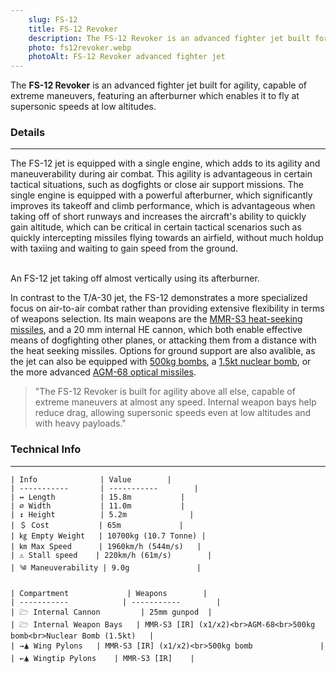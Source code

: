 ```yaml
---
    slug: FS-12
    title: FS-12 Revoker
    description: The FS-12 Revoker is an advanced fighter jet built for agility, capable of extreme maneuvers, featuring an afterburner which enables it to fly at supersonic speeds at low altitudes\
    photo: fs12revoker.webp
    photoAlt: FS-12 Revoker advanced fighter jet
---
```


The **FS-12 Revoker** is an advanced fighter jet built for agility, capable of extreme maneuvers, featuring an afterburner which enables it to fly at supersonic speeds at low altitudes.


### Details 
---

The FS-12 jet is equipped with a single engine, which adds to its agility and maneuverability during air combat. This agility is advantageous in certain tactical situations, such as dogfights or close air support missions. The single engine is equipped with a powerful afterburner, which significantly improves its takeoff and climb performance, which is advantageous when taking off of short runways and increases the aircraft's ability to quickly gain altitude, which can be critical in certain tactical scenarios such as quickly intercepting missiles flying towards an airfield, without much holdup with taxiing and waiting to gain speed from the ground.

<span class="imageBox">
  <Vid name="revokertakingoff.webm" lossless="revokertakingoff.mov" thumb="fs12takingoffthumbnail.webp" width="200" responsive={true} {slug} />
  <br>
  An FS-12 jet taking off almost vertically using its afterburner.
</span>

In contrast to the T/A-30 jet, the FS-12 demonstrates a more specialized focus on air-to-air combat rather than providing extensive flexibility in terms of weapons selection. Its main weapons are the [MMR-S3 heat-seeking missiles](/w/MMR-S3), and a 20 mm internal HE cannon, which both enable effective means of dogfighting other planes, or attacking them from a distance with the heat seeking missiles. Options for ground support are also avalible, as the jet can also be equipped with [500kg bombs](/w/500kg-bomb), a [1.5kt nuclear bomb](/w/1.5kt-nuke), or the more advanced [AGM-68 optical missiles](/w/AGM-68). 




> "The FS-12 Revoker is built for agility above all else, capable of extreme maneuvers at almost any speed. Internal weapon bays help reduce drag, allowing supersonic speeds even at low altitudes and with heavy payloads."



### Technical Info
---

<span class="inlineChildren">
  <span class="firstColumn">

    | Info              | Value        |
    | -----------       | -----------        |
    | ↔ Length          | 15.8m           |
    | ⌀ Width           | 11.0m           |
    | ↕ Height          | 5.2m              |
    | ＄ Cost           | 65m             |
    | ㎏ Empty Weight   | 10700kg (10.7 Tonne) |
    | ㎞ Max Speed      | 1960km/h (544m/s)   |
    | ⚠ Stall speed    | 220km/h (61m/s)        |
    | ༄ Maneuverability | 9.0g               |

  </span>

  <span class="firstColumn">

    | Compartment             | Weapons        |
    | -----------            | -----------        |
    | 🗁 Internal Cannon         | 25mm gunpod  |
    | 🗁 Internal Weapon Bays   | MMR-S3 [IR] (x1/x2)<br>AGM-68<br>500kg bomb<br>Nuclear Bomb (1.5kt)   |
    | →🛦 Wing Pylons   | MMR-S3 [IR] (x1/x2)<br>500kg bomb               |
    | ←🛦 Wingtip Pylons    | MMR-S3 [IR]    |
    
  </span>
</span>



<Gallery>
    <Pic name="FS-12 Wingman 2 by lostsky4454.webp" alt="Two FS-12 Revoker wingmen flying tandem alongside each other above the clouds" width="350px" subpath="gallery" responsive={true} {slug}/> 
    <Pic name="FS-12 Dramatic Thunder by alexandxor.webp" alt="An FS-12 Revoker flying away from the battlefield during a dramatic thunder and fog" width="350px" subpath="gallery" responsive={true} {slug}/> 
    <Pic name="FS-12 Bomb Drop by olivefox.webp" alt="An FS-12 Revoker dropping a bomb while a nuclear mushroom cloud appears in the background" width="350px" subpath="gallery" responsive={true} {slug}/> 
    <Pic name="FS-12 and TA-30 dogfight by captin12234.webp" alt="An FS-12 Revoker and a TA-30 Compass in a dogfight, the FS-12 has been destroyed by the TA-30s guns and is on fire" global={true} width="350px" subpath="gallery" responsive={true} {slug}/> 
    <Pic name="FS-12 Dogfight by nicolas62020.webp" alt="Cockpit view of the FS-12 Revoker in a dogfight, the pilot is looking back through the canopy at an enemy jet" width="350px" subpath="gallery" responsive={true} {slug}/> 
    <Pic name="FS-12 Collission by Hungryboat.webp" alt="Two FS-12 Revokers heading straight ahead against each other in an imminent colission" width="350px" subpath="gallery" responsive={true} {slug}/> 
    <Pic name="FS-12 Custom Skin by crawler1.webp" alt="FS-12 Revoker with a custom blue sky camo paint skin" width="350px" subpath="gallery" responsive={true} {slug}/> <!--- replace with better skin-->
    <Pic name="FS-12 Missile Attack by Jakethehacker.webp" alt="FS-12 firing an AAM-29 Air-to-Air missile" width="350px" subpath="gallery" responsive={true} {slug}/> 
    <Pic name="FS-12 Tandem Flight by alexphan5404.webp" alt="FS-12 flying alongside a TA-30 Compass and a SFB-81 Darkreach" width="350px" subpath="gallery" responsive={true} global={true} {slug}/> 
    <Pic name="FS-12 Wingman by lostsky4454.webp" alt="Two FS-12 Revokers flying alongside in tandem above the sea" width="350px" subpath="gallery" responsive={true} {slug}/> 
</Gallery>

  <script>
    import Vid from "$lib/vid.svelte"
    import Pic from "$lib/pic.svelte"
    import Gallery from "$lib/gallery.svelte"
  </script>